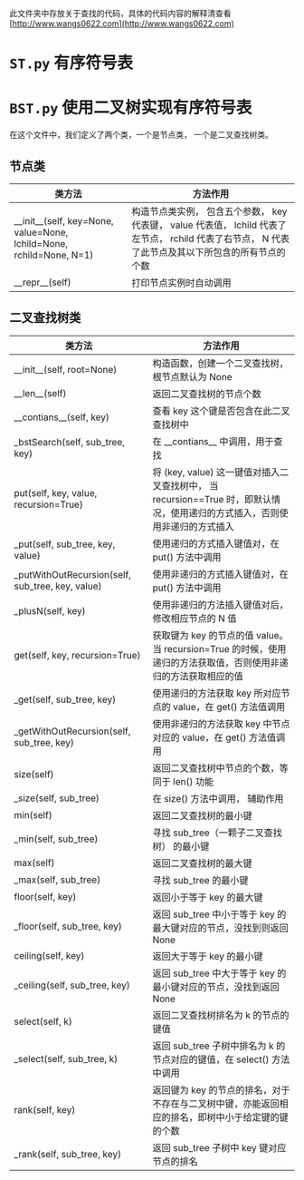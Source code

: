 此文件夹中存放关于查找的代码，具体的代码内容的解释清查看 [http://www.wangs0622.com](http://www.wangs0622.com)

# **`ST.py`** 有序符号表
# **`BST.py`**  使用二叉树实现有序符号表

在这个文件中，我们定义了两个类，一个是节点类， 一个是二叉查找树类。

## 节点类

|类方法|方法作用|
|---|---|
|\_\_init\_\_(self, key=None, value=None, lchild=None, rchild=None, N=1)|构造节点类实例， 包含五个参数， key 代表键， value 代表值， lchild 代表了左节点， rchild 代表了右节点， N 代表了此节点及其以下所包含的所有节点的个数|
|\_\_repr\_\_(self)| 打印节点实例时自动调用 |

## 二叉查找树类


|类方法|方法作用|
|---|---|
|\_\_init\_\_(self, root=None)| 构造函数，创建一个二叉查找树，根节点默认为 None|
|\_\_len\_\_(self)| 返回二叉查找树的节点个数 |
|\_\_contians\_\_(self, key)| 查看 key 这个键是否包含在此二叉查找树中 |
|\_bstSearch(self, sub_tree, key)| 在 \_\_contians\_\_ 中调用，用于查找 |
|put(self, key, value, recursion=True)| 将 (key, value) 这一键值对插入二叉查找树中， 当 recursion==True 时，即默认情况，使用递归的方式插入，否则使用非递归的方式插入|
|\_put(self, sub\_tree, key, value)|使用递归的方式插入键值对，在 put() 方法中调用|
|\_putWithOutRecursion(self, sub\_tree, key, value)| 使用非递归的方式插入键值对，在 put() 方法中调用 |
|\_plusN(self, key)| 使用非递归的方法插入键值对后，修改相应节点的 N 值 |
|get(self, key, recursion=True)| 获取键为 key 的节点的值 value。 当 recursion=True 的时候，使用递归的方法获取值，否则使用非递归的方法获取相应的值|
|\_get(self, sub\_tree, key)| 使用递归的方法获取 key 所对应节点的 value，在 get() 方法值调用|
|\_getWithOutRecursion(self, sub\_tree, key)| 使用非递归的方法获取 key 中节点对应的 value，在 get() 方法值调用|
| size(self) | 返回二叉查找树中节点的个数，等同于 len() 功能|
|\_size(self, sub\_tree)| 在 size() 方法中调用， 辅助作用 |
| min(self) | 返回二叉查找树的最小键 |
| \_min(self, sub\_tree) | 寻找 sub\_tree（一颗子二叉查找树） 的最小键 |
| max(self) | 返回二叉查找树的最大键 |
| \_max(self, sub\_tree) | 寻找 sub\_tree 的最小键 |
| floor(self, key) | 返回小于等于 key 的最大键 |
| \_floor(self, sub\_tree, key) | 返回 sub\_tree 中小于等于 key 的最大键对应的节点，没找到则返回 None|
| ceiling(self, key) | 返回大于等于 key 的最小键 |
| \_ceiling(self, sub\_tree, key) | 返回 sub\_tree 中大于等于 key 的最小键对应的节点，没找到返回 None |
| select(self, k) | 返回二叉查找树排名为 k 的节点的键值 |
| \_select(self, sub\_tree, k) | 返回 sub\_tree 子树中排名为 k 的节点对应的键值，在 select() 方法中调用|
| rank(self, key) | 返回键为 key 的节点的排名，对于不存在与二叉树中键，亦能返回相应的排名，即树中小于给定键的键的个数 |
| \_rank(self, sub\_tree, key) | 返回 sub\_tree 子树中 key 键对应节点的排名 |


